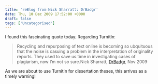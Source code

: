 ```yaml
---
title: 'reBlog from Nick Sharratt: DrBadgr'
date: Thu, 10 Dec 2009 17:52:00 +0000
draft: false
tags: ['Uncategorised']
---
```


I found this fascinating quote today. Regarding TurnitIn:

> Recycling and repurposing of text online is becoming so ubquituous that the noise is casuing a problem in the interpretation of originality reports. They used to save us time in investigating cases of plagiarism, now I’m not so sure.Nick Sharratt, [DrBadgr](http://drbadgr.wordpress.com/2009/11/12/thoughts-on-turnitins-database/), Nov 2009

As we are about to use TurnitIn for dissertation theses, this arrives as a timely warning!